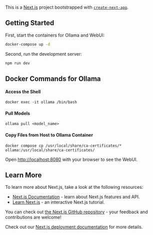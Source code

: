 This is a [Next.js](https://nextjs.org) project bootstrapped with [`create-next-app`](https://github.com/vercel/next.js/tree/canary/packages/create-next-app).

## Getting Started

First, start the containers for Ollama and WebUI:

```bash
docker-compose up -d
```

Second, run the development server:

```bash
npm run dev

```
## Docker Commands for Ollama

####  Access the Shell

    docker exec -it ollama /bin/bash

####  Pull Models

    ollama pull <model_name>

####  Copy Files from Host to Ollama Container

    docker compose cp /usr/local/share/ca-certificates/*  ollama:/usr/local/share/ca-certificates/

Open [http://localhost:8080](http://localhost:8080) with your browser to see the WebUI.

## Learn More

To learn more about Next.js, take a look at the following resources:

- [Next.js Documentation](https://nextjs.org/docs) - learn about Next.js features and API.
- [Learn Next.js](https://nextjs.org/learn) - an interactive Next.js tutorial.

You can check out [the Next.js GitHub repository](https://github.com/vercel/next.js) - your feedback and contributions are welcome!

Check out our [Next.js deployment documentation](https://nextjs.org/docs/app/building-your-application/deploying) for more details.
